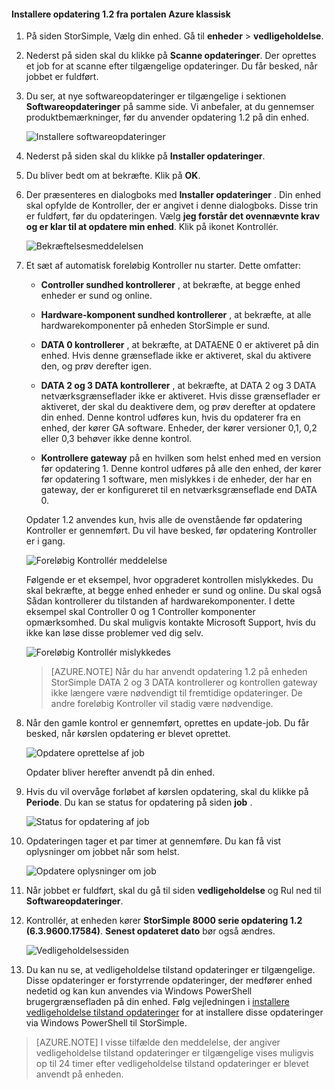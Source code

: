 <!--author=SharS last changed: 01/15/2016-->

#### <a name="to-install-update-12-from-the-azure-classic-portal"></a>Installere opdatering 1.2 fra portalen Azure klassisk

1. På siden StorSimple, Vælg din enhed. Gå til **enheder** > **vedligeholdelse**.

2. Nederst på siden skal du klikke på **Scanne opdateringer**. Der oprettes et job for at scanne efter tilgængelige opdateringer. Du får besked, når jobbet er fuldført.

3. Du ser, at nye softwareopdateringer er tilgængelige i sektionen **Softwareopdateringer** på samme side. Vi anbefaler, at du gennemser produktbemærkninger, før du anvender opdatering 1.2 på din enhed.

    ![Installere softwareopdateringer](./media/storsimple-install-update-via-portal/InstallUpdate12_11M.png)

4. Nederst på siden skal du klikke på **Installer opdateringer**.

5. Du bliver bedt om at bekræfte. Klik på **OK**.

6. Der præsenteres en dialogboks med **Installer opdateringer** . Din enhed skal opfylde de Kontroller, der er angivet i denne dialogboks. Disse trin er fuldført, før du opdateringen. Vælg **jeg forstår det ovennævnte krav og er klar til at opdatere min enhed**. Klik på ikonet Kontrollér.

    ![Bekræftelsesmeddelelsen](./media/storsimple-install-update-via-portal/InstallUpdate12_2M.png)

7. Et sæt af automatisk foreløbig Kontroller nu starter. Dette omfatter:

    - **Controller sundhed kontrollerer** , at bekræfte, at begge enhed enheder er sund og online.
    
    - **Hardware-komponent sundhed kontrollerer** , at bekræfte, at alle hardwarekomponenter på enheden StorSimple er sund.
    
    - **DATA 0 kontrollerer** , at bekræfte, at DATAENE 0 er aktiveret på din enhed. Hvis denne grænseflade ikke er aktiveret, skal du aktivere den, og prøv derefter igen.
    
    - **DATA 2 og 3 DATA kontrollerer** , at bekræfte, at DATA 2 og 3 DATA netværksgrænseflader ikke er aktiveret. Hvis disse grænseflader er aktiveret, der skal du deaktivere dem, og prøv derefter at opdatere din enhed. Denne kontrol udføres kun, hvis du opdaterer fra en enhed, der kører GA software. Enheder, der kører versioner 0,1, 0,2 eller 0,3 behøver ikke denne kontrol.
    
    - **Kontrollere gateway** på en hvilken som helst enhed med en version før opdatering 1. Denne kontrol udføres på alle den enhed, der kører før opdatering 1 software, men mislykkes i de enheder, der har en gateway, der er konfigureret til en netværksgrænseflade end DATA 0.
 
    Opdater 1.2 anvendes kun, hvis alle de ovenstående før opdatering Kontroller er gennemført. Du vil have besked, før opdatering Kontroller er i gang.
  
    ![Foreløbig Kontrollér meddelelse](./media/storsimple-install-update-via-portal/InstallUpdate12_3M.png)

    Følgende er et eksempel, hvor opgraderet kontrollen mislykkedes. Du skal bekræfte, at begge enhed enheder er sund og online. Du skal også Sådan kontrollerer du tilstanden af hardwarekomponenter. I dette eksempel skal Controller 0 og 1 Controller komponenter opmærksomhed. Du skal muligvis kontakte Microsoft Support, hvis du ikke kan løse disse problemer ved dig selv.

     ![Foreløbig Kontrollér mislykkedes](./media/storsimple-install-update-via-portal/HCS_PreUpgradeChecksFailed-include.png)

    > [AZURE.NOTE] Når du har anvendt opdatering 1.2 på enheden StorSimple DATA 2 og 3 DATA kontrollerer og kontrollen gateway ikke længere være nødvendigt til fremtidige opdateringer. De andre foreløbig Kontroller vil stadig være nødvendige.


8. Når den gamle kontrol er gennemført, oprettes en update-job. Du får besked, når kørslen opdatering er blevet oprettet.
 
    ![Opdatere oprettelse af job](./media/storsimple-install-update-via-portal/InstallUpdate12_44M.png)

    Opdater bliver herefter anvendt på din enhed.
 
9. Hvis du vil overvåge forløbet af kørslen opdatering, skal du klikke på **Periode**. Du kan se status for opdatering på siden **job** . 

    ![Status for opdatering af job](./media/storsimple-install-update-via-portal/InstallUpdate12_5M.png)

10. Opdateringen tager et par timer at gennemføre. Du kan få vist oplysninger om jobbet når som helst.

    ![Opdatere oplysninger om job](./media/storsimple-install-update-via-portal/InstallUpdate12_6M.png)

11. Når jobbet er fuldført, skal du gå til siden **vedligeholdelse** og Rul ned til **Softwareopdateringer**.

12. Kontrollér, at enheden kører **StorSimple 8000 serie opdatering 1.2 (6.3.9600.17584)**. **Senest opdateret dato** bør også ændres.

    ![Vedligeholdelsessiden](./media/storsimple-install-update-via-portal/InstallUpdate12_10M.png)

13. Du kan nu se, at vedligeholdelse tilstand opdateringer er tilgængelige. Disse opdateringer er forstyrrende opdateringer, der medfører enhed nedetid og kan kun anvendes via Windows PowerShell brugergrænsefladen på din enhed. Følg vejledningen i [installere vedligeholdelse tilstand opdateringer](storsimple-update-device.md#install-maintenance-mode-updates-via-windows-powershell-for-storsimple) for at installere disse opdateringer via Windows PowerShell til StorSimple.

> [AZURE.NOTE] I visse tilfælde den meddelelse, der angiver vedligeholdelse tilstand opdateringer er tilgængelige vises muligvis op til 24 timer efter vedligeholdelse tilstand opdateringer er blevet anvendt på enheden.  


